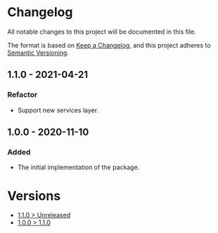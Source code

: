 # Changelog
All notable changes to this project will be documented in this file.

The format is based on [Keep a Changelog](https://keepachangelog.com/en/1.0.0/),
and this project adheres to [Semantic Versioning](https://semver.org/spec/v2.0.0.html).

## 1.1.0 - 2021-04-21
### Refactor
- Support new services layer.

## 1.0.0 - 2020-11-10
### Added
- The initial implementation of the package.

# Versions
- [1.1.0 > Unreleased](https://github.com/ulrack/environment-extension/compare/1.1.0...HEAD)
- [1.0.0 > 1.1.0](https://github.com/ulrack/environment-extension/compare/1.0.0...1.1.0)
